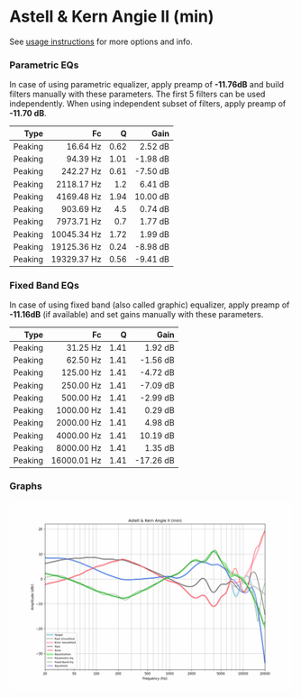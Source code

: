 # Astell & Kern Angie II (min)
See [usage instructions](https://github.com/jaakkopasanen/AutoEq#usage) for more options and info.

### Parametric EQs
In case of using parametric equalizer, apply preamp of **-11.76dB** and build filters manually
with these parameters. The first 5 filters can be used independently.
When using independent subset of filters, apply preamp of **-11.70 dB**.

| Type    | Fc          |    Q | Gain     |
|--------:|------------:|-----:|---------:|
| Peaking | 16.64 Hz    | 0.62 | 2.52 dB  |
| Peaking | 94.39 Hz    | 1.01 | -1.98 dB |
| Peaking | 242.27 Hz   | 0.61 | -7.50 dB |
| Peaking | 2118.17 Hz  | 1.2  | 6.41 dB  |
| Peaking | 4169.48 Hz  | 1.94 | 10.00 dB |
| Peaking | 903.69 Hz   | 4.5  | 0.74 dB  |
| Peaking | 7973.71 Hz  | 0.7  | 1.77 dB  |
| Peaking | 10045.34 Hz | 1.72 | 1.99 dB  |
| Peaking | 19125.36 Hz | 0.24 | -8.98 dB |
| Peaking | 19329.37 Hz | 0.56 | -9.41 dB |

### Fixed Band EQs
In case of using fixed band (also called graphic) equalizer, apply preamp of **-11.16dB**
(if available) and set gains manually with these parameters.

| Type    | Fc          |    Q | Gain      |
|--------:|------------:|-----:|----------:|
| Peaking | 31.25 Hz    | 1.41 | 1.92 dB   |
| Peaking | 62.50 Hz    | 1.41 | -1.56 dB  |
| Peaking | 125.00 Hz   | 1.41 | -4.72 dB  |
| Peaking | 250.00 Hz   | 1.41 | -7.09 dB  |
| Peaking | 500.00 Hz   | 1.41 | -2.99 dB  |
| Peaking | 1000.00 Hz  | 1.41 | 0.29 dB   |
| Peaking | 2000.00 Hz  | 1.41 | 4.98 dB   |
| Peaking | 4000.00 Hz  | 1.41 | 10.19 dB  |
| Peaking | 8000.00 Hz  | 1.41 | 1.35 dB   |
| Peaking | 16000.01 Hz | 1.41 | -17.26 dB |

### Graphs
![](./Astell%20&%20Kern%20Angie%20II%20(min).png)
